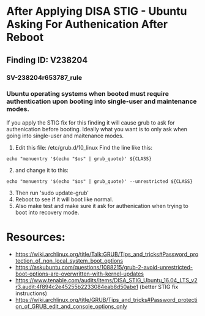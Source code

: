 # After Applying DISA STIG - Ubuntu Asking For Authenication After Reboot 
## Finding ID: V238204
### SV-238204r653787_rule
### Ubuntu operating systems when booted must require authentication upon booting into single-user and maintenance modes.

If you apply the STIG fix for this finding it will cause grub to ask for authenication before booting. Ideally what you want is to only ask when going into single-user and maitenance modes. 

1. Edit this file: /etc/grub.d/10_linux
Find the line like this: 
```
echo "menuentry '$(echo "$os" | grub_quote)' ${CLASS}
```

2. and change it to this: 
```
echo "menuentry '$(echo "$os" | grub_quote)' --unrestricted ${CLASS}
```

3. Then run 'sudo update-grub'
4. Reboot to see if it will boot like normal. 
5. Also make test and make sure it ask for authenication when trying to boot into recovery mode. 

# Resources:
- https://wiki.archlinux.org/title/Talk:GRUB/Tips_and_tricks#Password_protection_of_non_local_system_boot_options
- https://askubuntu.com/questions/1088215/grub-2-avoid-unrestricted-boot-options-are-overwritten-with-kernel-updates
- https://www.tenable.com/audits/items/DISA_STIG_Ubuntu_16.04_LTS_v2r3.audit:4f894c2e45255b2233084eab8d50abe1 (better STIG fix instructions) 
- https://wiki.archlinux.org/title/GRUB/Tips_and_tricks#Password_protection_of_GRUB_edit_and_console_options_only

